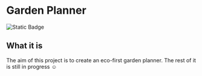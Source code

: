 # Garden Planner
![Static Badge](https://img.shields.io/badge/version-0.0.2-blue) 

## What it is
The aim of this project is to create an eco-first garden planner. The rest of it is still in progress ☺️
